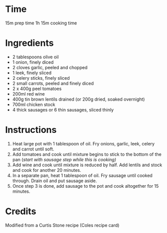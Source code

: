 # Time

15m prep time
1h 15m cooking time

# Ingredients

* 2 tablespoons olive oil
* 1 onion, finely diced
* 2 cloves garlic, peeled and chopped
* 1 leek, finely sliced
* 2 celery sticks, finely sliced
* 2 small carrots, peeled and finely diced
* 2 x 400g peel tomatoes
* 200ml red wine
* 400g tin brown lentils drained (or 200g dried, soaked overnight)
* 700ml chicken stock
* 4 thick sausages or 6 thin sausages, sliced thinly

# Instructions

1. Heat large pot with 1 tablespoon of oil. Fry onions, garlic, leek, celery and carrot until soft.
2. Add tomatoes and cook until mixture begins to stick to the bottom of the pan (*start with sausage step while this is cooking)*
3. Add wine and cook until mixture is reduced by half. Add lentils and stock and cook for another 20 minutes.
4. In a separate pan, heat 1 tablespoon of oil. Fry sausage until cooked through. Drain oil and put sausage aside.
5. Once step 3 is done, add sausage to the pot and cook altogether for 15 minutes.

# Credits
Modified from a Curtis Stone recipe (Coles recipe card)
